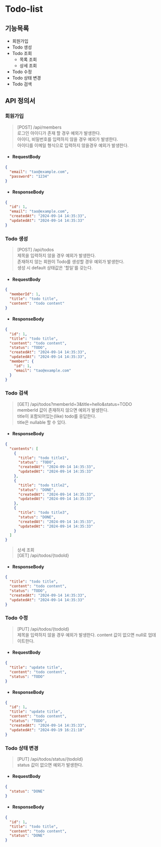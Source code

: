 # Todo-list

## 기능목록

- 회원가입
- Todo 생성
- Todo 조회
    - 목록 조회
    - 상세 조회
- Todo 수정
- Todo 상태 변경
- Todo 검색

## API 정의서

### 회원가입

> [POST] /api/members   
> 로그인 아이디가 존재 할 경우 예외가 발생한다.   
> 아이디, 비밀번호를 입력하지 않을 경우 예외가 발생한다.   
> 아이디를 이메일 형식으로 입력하지 않을경우 예외가 발생한다.

- #### RequestBody

```json
{
  "email": "tao@example.com",
  "password": "1234"
}
```

- #### ResponseBody

```json
{
  "id": 1,
  "email": "tao@example.com",
  "createdAt": "2024-09-14 14:35:33",
  "updatedAt": "2024-09-14 14:35:33"
}
```

### Todo 생성

> [POST] /api/todos  
> 제목을 입력하지 않을 경우 예외가 발생한다.   
> 존재하지 않는 회원이 Todo를 생성할 경우 예외가 발생한다.   
> 생성 시 default 상태값은 '할일'를 갖는다.

- #### RequestBody

```json
{
  "memberId": 1,
  "title": "todo title",
  "content": "todo content"
}
```

- #### ResponseBody

```json
{
  "id": 1,
  "title": "todo title",
  "content": "todo content",
  "status": "TODO",
  "createdAt": "2024-09-14 14:35:33",
  "updatedAt": "2024-09-14 14:35:33",
  "member": {
    "id": 1,
    "email": "tao@example.com"
  }
}
```

### Todo 검색

> [GET] /api/todos?memberId=3&title=hello&status=TODO  
> memberId 값이 존재하지 않으면 예외가 발생한다.   
> title이 포함되어있는(like) todo를 응답한다.  
> title은 nullable 할 수 있다.

- #### ResponseBody

```json
{
  "contents": [
    {
      "title": "todo title1",
      "status": "TODO",
      "createdAt": "2024-09-14 14:35:33",
      "updatedAt": "2024-09-14 14:35:33"
    },
    {
      "title": "todo title2",
      "status": "DONE",
      "createdAt": "2024-09-14 14:35:33",
      "updatedAt": "2024-09-14 14:35:33"
    },
    {
      "title": "todo title3",
      "status": "DONE",
      "createdAt": "2024-09-14 14:35:33",
      "updatedAt": "2024-09-14 14:35:33"
    }
  ]
}
```

> 상세 조회   
> [GET] /api/todos/{todoId}

- #### ResponseBody

```json
{
  "title": "todo title",
  "content": "todo content",
  "status": "TODO",
  "createdAt": "2024-09-14 14:35:33",
  "updatedAt": "2024-09-14 14:35:33"
}
```

### Todo 수정

> [PUT] /api/todos/{todoId}  
> 제목을 입력하지 않을 경우 예외가 발생한다.
> content 값이 없으면 null로 업데이트한다.

- #### RequestBody

```json
{
  "title": "update title",
  "content": "todo content",
  "status": "TODO"
}
```

- #### ResponseBody

```json
{
  "id": 1,
  "title": "update title",
  "content": "todo content",
  "status": "TODO",
  "createdAt": "2024-09-14 14:35:33",
  "updatedAt": "2024-09-19 16:21:18"
}
```

### Todo 상태 변경

> [PUT] /api/todos/status/{todoId}  
> status 값이 없으면 예외가 발생한다.

- #### RequestBody

```json
{
  "status": "DONE"
}
```

- #### ResponseBody

```json
{
  "id": 1,
  "title": "todo title",
  "content": "todo content",
  "status": "DONE"
}
```
